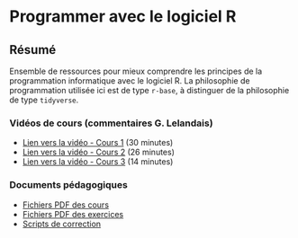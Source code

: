 # Programmer avec le logiciel R

## Résumé
Ensemble de ressources pour mieux comprendre les principes de la programmation informatique avec le logiciel R. La philosophie de programmation utilisée ici est de type `r-base`, à distinguer de la philosophie de type `tidyverse`.

### Vidéos de cours (commentaires G. Lelandais)

- [Lien vers la vidéo - Cours 1](https://www.youtube.com/watch?v=lJfKk7QnFhE) (30 minutes)
- [Lien vers la vidéo - Cours 2](https://www.youtube.com/watch?v=AP4XxVvyMbo) (26 minutes)
- [Lien vers la vidéo - Cours 3](https://www.youtube.com/watch?v=K_3BMjkVj7Y) (14 minutes)

### Documents pédagogiques

- [Fichiers PDF des cours](https://github.com/gaellelelandais/teaching/tree/main/initiation-R-base/cours)
- [Fichiers PDF des exercices](https://github.com/gaellelelandais/teaching/tree/main/initiation-R-base/exercices)
- [Scripts de correction](https://github.com/gaellelelandais/teaching/tree/main/initiation-R-base/corrections)
